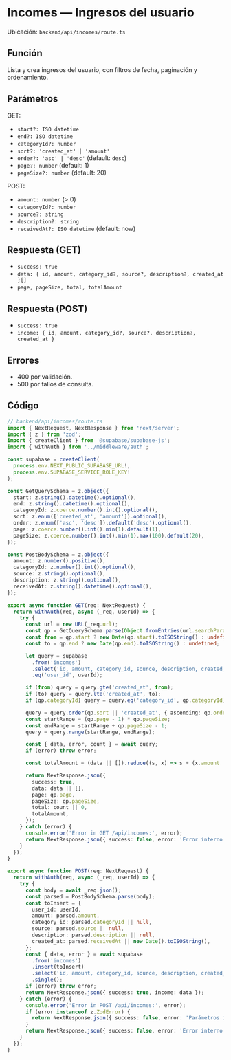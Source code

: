 # Incomes — Ingresos del usuario

Ubicación: `backend/api/incomes/route.ts`

## Función

Lista y crea ingresos del usuario, con filtros de fecha, paginación y ordenamiento.

## Parámetros

GET:
- `start?: ISO datetime`
- `end?: ISO datetime`
- `categoryId?: number`
- `sort?: 'created_at' | 'amount'`
- `order?: 'asc' | 'desc'` (default: `desc`)
- `page?: number` (default: 1)
- `pageSize?: number` (default: 20)

POST:
- `amount: number` (> 0)
- `categoryId?: number`
- `source?: string`
- `description?: string`
- `receivedAt?: ISO datetime` (default: now)

## Respuesta (GET)
- `success: true`
- `data: { id, amount, category_id?, source?, description?, created_at }[]`
- `page, pageSize, total, totalAmount`

## Respuesta (POST)
- `success: true`
- `income: { id, amount, category_id?, source?, description?, created_at }`

## Errores
- 400 por validación.
- 500 por fallos de consulta.

## Código

```typescript
// backend/api/incomes/route.ts
import { NextRequest, NextResponse } from 'next/server';
import { z } from 'zod';
import { createClient } from '@supabase/supabase-js';
import { withAuth } from '../middleware/auth';

const supabase = createClient(
  process.env.NEXT_PUBLIC_SUPABASE_URL!,
  process.env.SUPABASE_SERVICE_ROLE_KEY!
);

const GetQuerySchema = z.object({
  start: z.string().datetime().optional(),
  end: z.string().datetime().optional(),
  categoryId: z.coerce.number().int().optional(),
  sort: z.enum(['created_at', 'amount']).optional(),
  order: z.enum(['asc', 'desc']).default('desc').optional(),
  page: z.coerce.number().int().min(1).default(1),
  pageSize: z.coerce.number().int().min(1).max(100).default(20),
});

const PostBodySchema = z.object({
  amount: z.number().positive(),
  categoryId: z.number().int().optional(),
  source: z.string().optional(),
  description: z.string().optional(),
  receivedAt: z.string().datetime().optional(),
});

export async function GET(req: NextRequest) {
  return withAuth(req, async (_req, userId) => {
    try {
      const url = new URL(_req.url);
      const qp = GetQuerySchema.parse(Object.fromEntries(url.searchParams.entries()));
      const from = qp.start ? new Date(qp.start).toISOString() : undefined;
      const to = qp.end ? new Date(qp.end).toISOString() : undefined;

      let query = supabase
        .from('incomes')
        .select('id, amount, category_id, source, description, created_at', { count: 'exact' })
        .eq('user_id', userId);

      if (from) query = query.gte('created_at', from);
      if (to) query = query.lte('created_at', to);
      if (qp.categoryId) query = query.eq('category_id', qp.categoryId);

      query = query.order(qp.sort || 'created_at', { ascending: qp.order === 'asc' });
      const startRange = (qp.page - 1) * qp.pageSize;
      const endRange = startRange + qp.pageSize - 1;
      query = query.range(startRange, endRange);

      const { data, error, count } = await query;
      if (error) throw error;

      const totalAmount = (data || []).reduce((s, x) => s + (x.amount || 0), 0);

      return NextResponse.json({
        success: true,
        data: data || [],
        page: qp.page,
        pageSize: qp.pageSize,
        total: count || 0,
        totalAmount,
      });
    } catch (error) {
      console.error('Error in GET /api/incomes:', error);
      return NextResponse.json({ success: false, error: 'Error interno del servidor' }, { status: 500 });
    }
  });
}

export async function POST(req: NextRequest) {
  return withAuth(req, async (_req, userId) => {
    try {
      const body = await _req.json();
      const parsed = PostBodySchema.parse(body);
      const toInsert = {
        user_id: userId,
        amount: parsed.amount,
        category_id: parsed.categoryId || null,
        source: parsed.source || null,
        description: parsed.description || null,
        created_at: parsed.receivedAt || new Date().toISOString(),
      };
      const { data, error } = await supabase
        .from('incomes')
        .insert(toInsert)
        .select('id, amount, category_id, source, description, created_at')
        .single();
      if (error) throw error;
      return NextResponse.json({ success: true, income: data });
    } catch (error) {
      console.error('Error in POST /api/incomes:', error);
      if (error instanceof z.ZodError) {
        return NextResponse.json({ success: false, error: 'Parámetros inválidos' }, { status: 400 });
      }
      return NextResponse.json({ success: false, error: 'Error interno del servidor' }, { status: 500 });
    }
  });
}
```